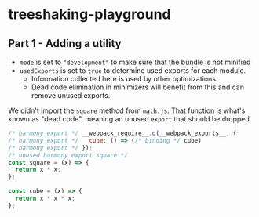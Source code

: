 # treeshaking-playground

## Part 1 - Adding a utility

- `mode` is set to `"development"` to make sure that the bundle is not minified
- `usedExports` is set to `true` to determine used exports for each module.
  - Information collected here is used by other optimizations.
  - Dead code elimination in minimizers will benefit from this and can remove unused exports.

We didn't import the `square` method from `math.js`. That function is what's known as "dead code", meaning an unused `export` that should be dropped.

```js
/* harmony export */ __webpack_require__.d(__webpack_exports__, {
/* harmony export */   cube: () => (/* binding */ cube)
/* harmony export */ });
/* unused harmony export square */
const square = (x) => {
  return x * x;
};

const cube = (x) => {
  return x * x * x;
};
```
